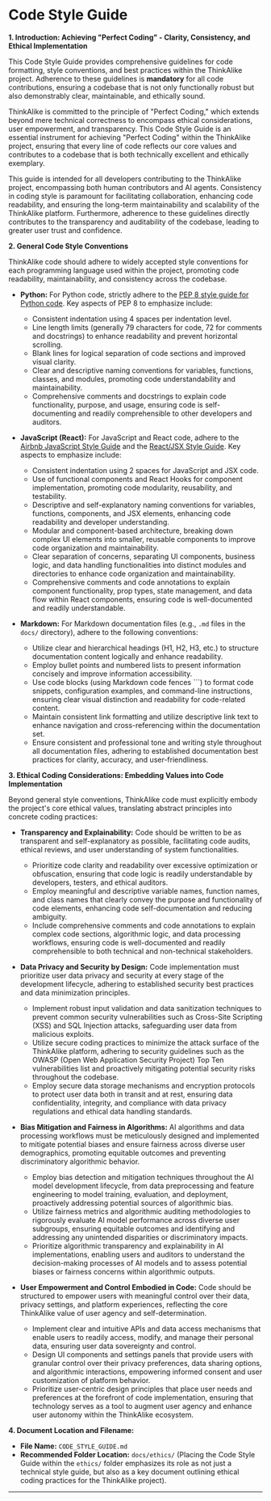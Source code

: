 # Code Style Guide

**1. Introduction: Achieving "Perfect Coding" - Clarity, Consistency, and Ethical Implementation**

This Code Style Guide provides comprehensive guidelines for code formatting, style conventions, and best practices within the ThinkAlike project. Adherence to these guidelines is **mandatory** for all code contributions, ensuring a codebase that is not only functionally robust but also demonstrably clear, maintainable, and ethically sound.

ThinkAlike is committed to the principle of "Perfect Coding," which extends beyond mere technical correctness to encompass ethical considerations, user empowerment, and transparency.  This Code Style Guide is an essential instrument for achieving "Perfect Coding" within the ThinkAlike project, ensuring that every line of code reflects our core values and contributes to a codebase that is both technically excellent and ethically exemplary.

This guide is intended for all developers contributing to the ThinkAlike project, encompassing both human contributors and AI agents.  Consistency in coding style is paramount for facilitating collaboration, enhancing code readability, and ensuring the long-term maintainability and scalability of the ThinkAlike platform.  Furthermore, adherence to these guidelines directly contributes to the transparency and auditability of the codebase, leading to greater user trust and confidence.

**2. General Code Style Conventions**

ThinkAlike code should adhere to widely accepted style conventions for each programming language used within the project, promoting code readability, maintainability, and consistency across the codebase.

*   **Python:**  For Python code, strictly adhere to the [PEP 8 style guide for Python code](https://peps.python.org/pep-0008/).  Key aspects of PEP 8 to emphasize include:
    *   Consistent indentation using 4 spaces per indentation level.
    *   Line length limits (generally 79 characters for code, 72 for comments and docstrings) to enhance readability and prevent horizontal scrolling.
    *   Blank lines for logical separation of code sections and improved visual clarity.
    *   Clear and descriptive naming conventions for variables, functions, classes, and modules, promoting code understandability and maintainability.
    *   Comprehensive comments and docstrings to explain code functionality, purpose, and usage, ensuring code is self-documenting and readily comprehensible to other developers and auditors.

*   **JavaScript (React):** For JavaScript and React code, adhere to the [Airbnb JavaScript Style Guide](https://github.com/airbnb/javascript) and the [React/JSX Style Guide](https://github.com/airbnb/javascript/tree/master/react). Key aspects to emphasize include:
    *   Consistent indentation using 2 spaces for JavaScript and JSX code.
    *   Use of functional components and React Hooks for component implementation, promoting code modularity, reusability, and testability.
    *   Descriptive and self-explanatory naming conventions for variables, functions, components, and JSX elements, enhancing code readability and developer understanding.
    *   Modular and component-based architecture, breaking down complex UI elements into smaller, reusable components to improve code organization and maintainability.
    *   Clear separation of concerns, separating UI components, business logic, and data handling functionalities into distinct modules and directories to enhance code organization and maintainability.
    *   Comprehensive comments and code annotations to explain component functionality, prop types, state management, and data flow within React components, ensuring code is well-documented and readily understandable.

*   **Markdown:** For Markdown documentation files (e.g., `.md` files in the `docs/` directory), adhere to the following conventions:
    *   Utilize clear and hierarchical headings (H1, H2, H3, etc.) to structure documentation content logically and enhance readability.
    *   Employ bullet points and numbered lists to present information concisely and improve information accessibility.
    *   Use code blocks (using Markdown code fences ```) to format code snippets, configuration examples, and command-line instructions, ensuring clear visual distinction and readability for code-related content.
    *   Maintain consistent link formatting and utilize descriptive link text to enhance navigation and cross-referencing within the documentation set.
    *   Ensure consistent and professional tone and writing style throughout all documentation files, adhering to established documentation best practices for clarity, accuracy, and user-friendliness.

**3. Ethical Coding Considerations: Embedding Values into Code Implementation**

Beyond general style conventions, ThinkAlike code must explicitly embody the project's core ethical values, translating abstract principles into concrete coding practices:

*   **Transparency and Explainability:** Code should be written to be as transparent and self-explanatory as possible, facilitating code audits, ethical reviews, and user understanding of system functionalities.
    *   Prioritize code clarity and readability over excessive optimization or obfuscation, ensuring that code logic is readily understandable by developers, testers, and ethical auditors.
    *   Employ meaningful and descriptive variable names, function names, and class names that clearly convey the purpose and functionality of code elements, enhancing code self-documentation and reducing ambiguity.
    *   Include comprehensive comments and code annotations to explain complex code sections, algorithmic logic, and data processing workflows, ensuring code is well-documented and readily comprehensible to both technical and non-technical stakeholders.

*   **Data Privacy and Security by Design:** Code implementation must prioritize user data privacy and security at every stage of the development lifecycle, adhering to established security best practices and data minimization principles.
    *   Implement robust input validation and data sanitization techniques to prevent common security vulnerabilities such as Cross-Site Scripting (XSS) and SQL Injection attacks, safeguarding user data from malicious exploits.
    *   Utilize secure coding practices to minimize the attack surface of the ThinkAlike platform, adhering to security guidelines such as the OWASP (Open Web Application Security Project) Top Ten vulnerabilities list and proactively mitigating potential security risks throughout the codebase.
    *   Employ secure data storage mechanisms and encryption protocols to protect user data both in transit and at rest, ensuring data confidentiality, integrity, and compliance with data privacy regulations and ethical data handling standards.

*   **Bias Mitigation and Fairness in Algorithms:** AI algorithms and data processing workflows must be meticulously designed and implemented to mitigate potential biases and ensure fairness across diverse user demographics, promoting equitable outcomes and preventing discriminatory algorithmic behavior.
    *   Employ bias detection and mitigation techniques throughout the AI model development lifecycle, from data preprocessing and feature engineering to model training, evaluation, and deployment, proactively addressing potential sources of algorithmic bias.
    *   Utilize fairness metrics and algorithmic auditing methodologies to rigorously evaluate AI model performance across diverse user subgroups, ensuring equitable outcomes and identifying and addressing any unintended disparities or discriminatory impacts.
    *   Prioritize algorithmic transparency and explainability in AI implementations, enabling users and auditors to understand the decision-making processes of AI models and to assess potential biases or fairness concerns within algorithmic outputs.

*   **User Empowerment and Control Embodied in Code:** Code should be structured to empower users with meaningful control over their data, privacy settings, and platform experiences, reflecting the core ThinkAlike value of user agency and self-determination.
    *   Implement clear and intuitive APIs and data access mechanisms that enable users to readily access, modify, and manage their personal data, ensuring user data sovereignty and control.
    *   Design UI components and settings panels that provide users with granular control over their privacy preferences, data sharing options, and algorithmic interactions, empowering informed consent and user customization of platform behavior.
    *   Prioritize user-centric design principles that place user needs and preferences at the forefront of code implementation, ensuring that technology serves as a tool to augment user agency and enhance user autonomy within the ThinkAlike ecosystem.

**4. Document Location and Filename:**

*   **File Name:**  `CODE_STYLE_GUIDE.md`
*   **Recommended Folder Location:** `docs/ethics/` (Placing the Code Style Guide within the `ethics/` folder emphasizes its role as not just a technical style guide, but also as a key document outlining ethical coding practices for the ThinkAlike project).

---

